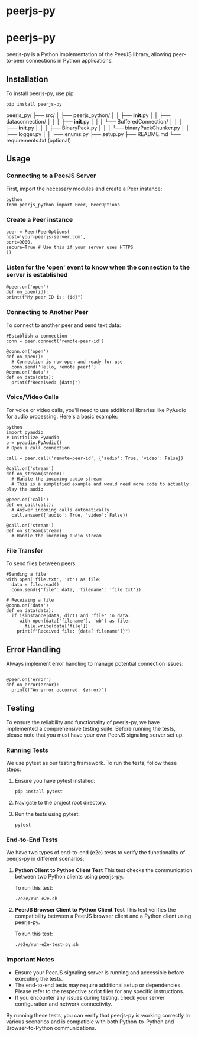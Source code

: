 # peerjs-py
# peerjs-py

peerjs-py is a Python implementation of the PeerJS library, allowing peer-to-peer connections in Python applications.

## Installation

To install peerjs-py, use pip:

```
pip install peerjs-py
```


peerjs_py/
├── src/
│   ├── peerjs_python/
│   │   ├── __init__.py
│   │   ├── dataconnection/
│   │   │   ├── __init__.py
│   │   │   └── BufferedConnection/
│   │   │       ├── __init__.py
│   │   │       ├── BinaryPack.py
│   │   │       └── binaryPackChunker.py
│   │   ├── logger.py
│   │   └── enums.py
├── setup.py
├── README.md
└── requirements.txt (optional)

## Usage

### Connecting to a PeerJS Server

First, import the necessary modules and create a Peer instance:

```
python
from peerjs_python import Peer, PeerOptions
```


### Create a Peer instance
```
peer = Peer(PeerOptions(
host='your-peerjs-server.com',
port=9000,
secure=True # Use this if your server uses HTTPS
))
```
### Listen for the 'open' event to know when the connection to the server is established

```
@peer.on('open')
def on_open(id):
print(f"My peer ID is: {id}")
```

### Connecting to Another Peer

To connect to another peer and send text data:

```
#Establish a connection
conn = peer.connect('remote-peer-id')

@conn.on('open')
def on_open():
  # Connection is now open and ready for use
  conn.send('Hello, remote peer!')
@conn.on('data')
def on_data(data):
  print(f"Received: {data}")

```

### Voice/Video Calls

For voice or video calls, you'll need to use additional libraries like PyAudio for audio processing. Here's a basic example:

```
python
import pyaudio
# Initialize PyAudio
p = pyaudio.PyAudio()
# Open a call connection

call = peer.call('remote-peer-id', {'audio': True, 'video': False})

@call.on('stream')
def on_stream(stream):
  # Handle the incoming audio stream
  # This is a simplified example and would need more code to actually play the audio

@peer.on('call')
def on_call(call):
  # Answer incoming calls automatically
  call.answer({'audio': True, 'video': False})

@call.on('stream')
def on_stream(stream):
  # Handle the incoming audio stream
```

### File Transfer

To send files between peers:

```
#Sending a file
with open('file.txt', 'rb') as file:
  data = file.read()
  conn.send({'file': data, 'filename': 'file.txt'})

# Receiving a file
@conn.on('data')
def on_data(data):
  if isinstance(data, dict) and 'file' in data:
     with open(data['filename'], 'wb') as file:
       file.write(data['file'])
    print(f"Received file: {data['filename']}")

```


## Error Handling

Always implement error handling to manage potential connection issues:

```

@peer.on('error')
def on_error(error):
  print(f"An error occurred: {error}")
```

## Testing

To ensure the reliability and functionality of peerjs-py, we have implemented a comprehensive testing suite. Before running the tests, please note that you must have your own PeerJS signaling server set up.

### Running Tests

We use pytest as our testing framework. To run the tests, follow these steps:

1. Ensure you have pytest installed:
   ```
   pip install pytest
   ```

2. Navigate to the project root directory.

3. Run the tests using pytest:
   ```
   pytest
   ```

### End-to-End Tests

We have two types of end-to-end (e2e) tests to verify the functionality of peerjs-py in different scenarios:

1. **Python Client to Python Client Test**
   This test checks the communication between two Python clients using peerjs-py.
   
   To run this test:
   ```
   ./e2e/run-e2e.sh
   ```

2. **PeerJS Browser Client to Python Client Test**
   This test verifies the compatibility between a PeerJS browser client and a Python client using peerjs-py.
   
   To run this test:
   ```
   ./e2e/run-e2e-test-py.sh
   ```

### Important Notes

- Ensure your PeerJS signaling server is running and accessible before executing the tests.
- The end-to-end tests may require additional setup or dependencies. Please refer to the respective script files for any specific instructions.
- If you encounter any issues during testing, check your server configuration and network connectivity.

By running these tests, you can verify that peerjs-py is working correctly in various scenarios and is compatible with both Python-to-Python and Browser-to-Python communications.
